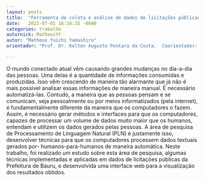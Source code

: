 ```yaml
---
layout: posts
title:  "Ferramenta de coleta e análise de dados de licitações públicas"
date:   2022-07-01 16:16:35 -0600
categories: trabalho
autornick: MatheusYY
autor: "Matheus Yuichi Yamashiro"
orientador: "Prof. Dr. Kelton Augusto Pontara da Costa.  Coorientador: Prof. Me. Miguel José das Neves"

---
```


O mundo conectado atual vêm causando grandes mudanças no dia-a-dia das pessoas.
Uma delas é a quantidade de informações consumidas e produzidas. Isso vêm crescendo de maneira tão alarmante que já não é mais possível analisar essas informações de maneira manual. É necessário automatizá-las. Contudo, a maneira que as pessoas pensam e se comunicam, seja pessoalmente ou por meios informatizados (pela internet), é fundamentalmente diferente da maneira que os computadores o fazem. Assim, é necessário gerar métodos e interfaces para que os computadores, capazes de processar um volume de dados muito maior que os humanos, entendam e utilizem os dados gerados pelas pessoas. A área de pesquisa de Processamento de Linguagem Natural (PLN) é justamente isso, desenvolver técnicas para que os computadores processem dados textuais gerados por- humanos-para-humanos de maneira automática. Neste trabalho, foi realizado um estudo sobre esta área de pesquisa, algumas técnicas implementadas e aplicadas em dados de licitações públicas da Prefeitura de Bauru, e desenvolvida uma interface web para a visualização dos resultados obtidos.